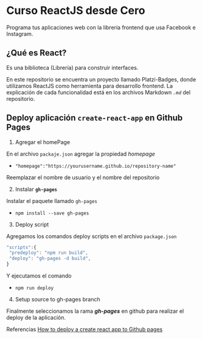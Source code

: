# Curso ReactJS desde Cero

Programa tus aplicaciones web con la librería frontend que usa Facebook e Instagram.

## ¿Qué es React?

Es una biblioteca (Librería) para construir interfaces.

En este repositorio se encuentra un proyecto llamado Platzi-Badges, donde utilizamos ReactJS como herramienta para desarrollo frontend. La explicación de cada funcionalidad está en los archivos Markdown _`.md`_ del repositorio.


## Deploy aplicación `create-react-app` en Github Pages

1. Agregar el homePage

En el archivo `packaje.json` agregar la propiedad *homepage*

- `"homepage":"https://yourusername.github.io/repository-name"`

Reemplazar el nombre de usuario y el nombre del repositorio


2. Instalar **`gh-pages`**

Instalar el paquete llamado `gh-pages`

- `npm install --save gh-pages`


3. Deploy script

Agregamos los comandos deploy scripts en el archivo `package.json` 

```js
"scripts":{
 "predeploy": "npm run build",
 "deploy": "gh-pages -d build",
}
```

Y ejecutamos el comando 

- `npm run deploy`


4. Setup source to gh-pages branch

Finalmente seleccionamos la rama **_gh-pages_** en github para realizar el deploy de la aplicación.


Referencias [How to deploy a create react app to Github pages](https://reactgo.com/deploy-react-app-github-pages/)
